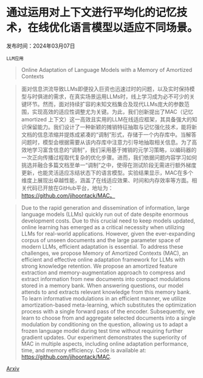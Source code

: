 # 通过运用对上下文进行平均化的记忆技术，在线优化语言模型以适应不同场景。

发布时间：2024年03月07日

`LLM应用`

> Online Adaptation of Language Models with a Memory of Amortized Contexts

> 面对信息洪流导致LLMs即便投入巨资也迅速过时的问题，以及实时保持模型与时俱进的需求，在真实场景运用LLMs时，线上学习成为必不可少的关键环节。然而，面对持续扩容的未知文档集合及现代LLMs庞大的参数范围，实现高效的适应性调整尤为关键。为此，我们创新提出了MAC（记忆 amortized 上下文）这一高效且实用的LLM在线适应框架，其具备强大的知识保留能力。我们设计了一种新颖的摊销特征抽取与记忆强化技术，能将新文档的信息浓缩并提炼成紧凑的“调制”形式，存储于一个内存库中。当解答问题时，模型会根据需要从该内存库中注意力引导地抽取相关信息。为了高效地学习富含信息的“调制”，我们采用基于摊销的元学习策略，以编码器的一次正向传播过程取代复杂的优化步骤。进而，我们依据问题内容学习如何挑选并融合多篇文档至单一“调制”之中，使得在测试阶段无需进行额外梯度更新，也能灵活适应冻结状态下的语言模型。实验结果显示，MAC在多个维度上展现出卓越性能，涵盖了在线适应效果、时间和内存效率等方面。相关代码已开放在GitHub平台，地址为：https://github.com/jihoontack/MAC。

> Due to the rapid generation and dissemination of information, large language models (LLMs) quickly run out of date despite enormous development costs. Due to this crucial need to keep models updated, online learning has emerged as a critical necessity when utilizing LLMs for real-world applications. However, given the ever-expanding corpus of unseen documents and the large parameter space of modern LLMs, efficient adaptation is essential. To address these challenges, we propose Memory of Amortized Contexts (MAC), an efficient and effective online adaptation framework for LLMs with strong knowledge retention. We propose an amortized feature extraction and memory-augmentation approach to compress and extract information from new documents into compact modulations stored in a memory bank. When answering questions, our model attends to and extracts relevant knowledge from this memory bank. To learn informative modulations in an efficient manner, we utilize amortization-based meta-learning, which substitutes the optimization process with a single forward pass of the encoder. Subsequently, we learn to choose from and aggregate selected documents into a single modulation by conditioning on the question, allowing us to adapt a frozen language model during test time without requiring further gradient updates. Our experiment demonstrates the superiority of MAC in multiple aspects, including online adaptation performance, time, and memory efficiency. Code is available at: https://github.com/jihoontack/MAC.

[Arxiv](https://arxiv.org/abs/2403.04317)